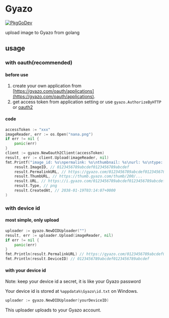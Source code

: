 # Gyazo

[![PkgGoDev](https://pkg.go.dev/badge/github.com/nna774/gyazo)](https://pkg.go.dev/github.com/nna774/gyazo)

upload image to Gyazo from golang

## usage

### with oauth(recommended)

#### before use

1. create your own application from [https://gyazo.com/oauth/applications](https://gyazo.com/oauth/applications).
2. get access token from application setting or use `gyazo.AuthorizeByHTTP` or [oauth2](https://pkg.go.dev/golang.org/x/oauth2)

#### code

```go
accessToken := "xxx"
imageReader, err := os.Open("nana.png")
if err != nil {
	panic(err)
}
client := gyazo.NewOauth2Client(accessToken)
result, err := client.Upload(imageReader, nil)
fmt.Printf("image_id: %s\npermalink: %s\nthumbnail: %s\nurl: %s\ntype: %s\ncreated_at %s",
	result.ImageID, // 0123456789abcdef0123456789abcdef
	result.PermalinkURL, // https://gyazo.com/0123456789abcdef0123456789abcdef
	result.ThumbURL, // https://thumb.gyazo.com/thumb/200/...
	result.URL, // https://i.gyazo.com/0123456789abcdef0123456789abcdef.png
	result.Type, // png
	result.CreatedAt, // 2038-01-19T03:14:07+0000
)
```

### with device id

#### most simple, only upload

```go
uploader := gyazo.NewDIDUploader("")
result, err := uploader.Upload(imageReader, nil)
if err != nil {
    panic(err)
}
fmt.Println(result.PermalinkURL) // https://gyazo.com/0123456789abcdef0123456789abcdef
fmt.Println(result.DeviceID) // 0123456789abcdef0123456789abcdef
```

#### with your device id

Note: keep your device id a secret, it is like your Gyazo password

Your device id is stored at `%appdata%\Gyazo\id.txt` on Windows.

```go
uploader := gyazo.NewDIDUploader(yourDeviceID)
```

This uploader uploads to your Gyazo account.
